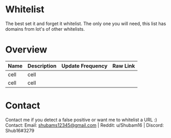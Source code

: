 # Whitelist

The best set it and forget it whitelist. The only one you will need, this list has domains from lot's of other whitelists. 

# Overview
| Name | Description | Update Frequency | Raw Link| 
| ------ | ------ | ---------------- |---------|
| cell | cell | 
| cell | cell |

# Contact
Contact me if you detect a false positive or want me to whitelist a URL :)
Contact: Email: shubams12345@gmail.com |  Reddit: u/Shubam16 | Discord: Shub16#3279